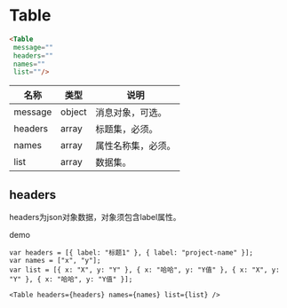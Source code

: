 # Table

```html
<Table
 message=""
 headers=""
 names=""
 list=""/>
```

|名称|类型|说明|
|---|---|---|
|message|object|消息对象，可选。|
|headers|array|标题集，必须。|
|names|array|属性名称集，必须。|
|list|array|数据集。|

## headers
headers为json对象数据，对象须包含label属性。

demo
```
var headers = [{ label: "标题1" }, { label: "project-name" }];
var names = ["x", "y"];
var list = [{ x: "X", y: "Y" }, { x: "哈哈", y: "Y值" }, { x: "X", y: "Y" }, { x: "哈哈", y: "Y值" }];

<Table headers={headers} names={names} list={list} />
```